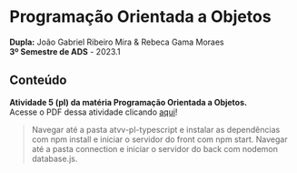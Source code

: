 # Programação Orientada a Objetos
**Dupla:** João Gabriel Ribeiro Mira & Rebeca Gama Moraes<br>
**3º Semestre de ADS** - 2023.1 <br>
## Conteúdo
**Atividade 5 (pl) da matéria Programação Orientada a Objetos.** <br>
  Acesse o PDF dessa atividade clicando [aqui](https://github.com/JoaoGRMira/programacao-orientada-objetos/blob/main/Instru%C3%A7%C3%B5es/atvv-pl.pdf)!
> Navegar até a pasta atvv-pl-typescript e instalar as dependências com npm install e iniciar o servidor do front com npm start.
> Navegar até a pasta connection e iniciar o servidor do back com nodemon database.js.